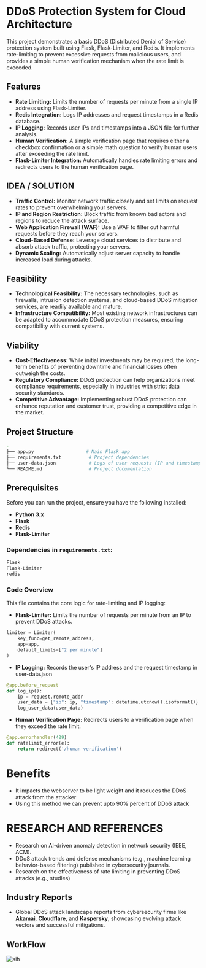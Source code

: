 # DDoS Protection System for Cloud Architecture

This project demonstrates a basic DDoS (Distributed Denial of Service) protection system built using Flask, Flask-Limiter, and Redis. It implements rate-limiting to prevent excessive requests from malicious users, and provides a simple human verification mechanism when the rate limit is exceeded.

## Features

- **Rate Limiting:** Limits the number of requests per minute from a single IP address using Flask-Limiter.
- **Redis Integration:** Logs IP addresses and request timestamps in a Redis database.
- **IP Logging:** Records user IPs and timestamps into a JSON file for further analysis.
- **Human Verification:** A simple verification page that requires either a checkbox confirmation or a simple math question to verify human users after exceeding the rate limit.
- **Flask-Limiter Integration:** Automatically handles rate limiting errors and redirects users to the human verification page.
## IDEA / SOLUTION

- **Traffic Control:** Monitor network traffic closely and set limits on request rates to prevent overwhelming your servers.
- **IP and Region Restriction:** Block traffic from known bad actors and regions to reduce the attack surface.
- **Web Application Firewall (WAF):** Use a WAF to filter out harmful requests before they reach your servers.
- **Cloud-Based Defense:** Leverage cloud services to distribute and absorb attack traffic, protecting your servers.
- **Dynamic Scaling:** Automatically adjust server capacity to handle increased load during attacks.

## Feasibility
- **Technological Feasibility:** The necessary technologies, such as firewalls, intrusion detection systems, and cloud-based DDoS mitigation services, are readily available and mature.
- **Infrastructure Compatibility:** Most existing network infrastructures can be adapted to accommodate DDoS protection measures, ensuring compatibility with current systems.

## Viability
- **Cost-Effectiveness:** While initial investments may be required, the long-
term benefits of preventing downtime and financial losses often outweigh the
costs.
- **Regulatory Compliance:** DDoS protection can help organizations meet
compliance requirements, especially in industries with strict data security
standards.
- **Competitive Advantage:** Implementing robust DDoS protection can enhance
reputation and customer trust, providing a competitive edge in the market.
## Project Structure

```bash
.
├── app.py                   # Main Flask app
├── requirements.txt          # Project dependencies
├── user-data.json            # Logs of user requests (IP and timestamp)
└── README.md                 # Project documentation
```

## Prerequisites

Before you can run the project, ensure you have the following installed:

- **Python 3.x**
- **Flask**
- **Redis**
- **Flask-Limiter**


### Dependencies in `requirements.txt`:

```go
Flask
Flask-Limiter
redis
```

### Code Overview
This file contains the core logic for rate-limiting and IP logging:
- **Flask-Limiter:** Limits the number of requests per minute from an IP to prevent DDoS attacks.
```python
limiter = Limiter(
    key_func=get_remote_address,
    app=app,
    default_limits=["2 per minute"]
)
```
- **IP Logging:** Records the user's IP address and the request timestamp in user-data.json
```python
@app.before_request
def log_ip():
    ip = request.remote_addr
    user_data = {"ip": ip, "timestamp": datetime.utcnow().isoformat()}
    log_user_data(user_data)

```
- **Human Verification Page:** Redirects users to a verification page when they exceed the rate limit.
```python
@app.errorhandler(429)
def ratelimit_error(e):
    return redirect('/human-verification')
```
# Benefits
- It impacts the webserver to be light weight and it reduces the DDoS attack from the attacker
- Using this method we can prevent upto 90% percent of DDoS attack

# RESEARCH AND REFERENCES
- Research on AI-driven anomaly detection in network security (IEEE, ACM).
- DDoS attack trends and defense mechanisms (e.g., machine learning behavior-based filtering) published in cybersecurity journals.
- Research on the effectiveness of rate limiting in preventing DDoS attacks (e.g., studies)
## Industry Reports 
- Global DDoS attack landscape reports from cybersecurity firms like **Akamai**, **Cloudflare**, and **Kaspersky**, showcasing evolving attack vectors and successful mitigations.

## WorkFlow
![sih](https://github.com/user-attachments/assets/3440f6bf-ee0e-4779-8646-54a34c052260)
